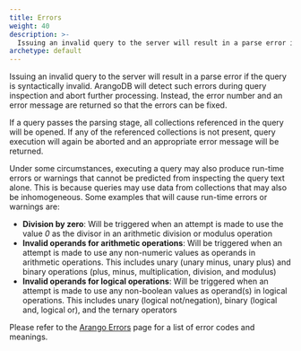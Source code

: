 ```yaml
---
title: Errors
weight: 40
description: >-
  Issuing an invalid query to the server will result in a parse error if the query is syntactically invalid
archetype: default
---
```

Issuing an invalid query to the server will result in a parse error if the query
is syntactically invalid. ArangoDB will detect such errors during query
inspection and abort further processing. Instead, the error number and an error
message are returned so that the errors can be fixed.

If a query passes the parsing stage, all collections referenced in the query
will be opened. If any of the referenced collections is not present, query
execution will again be aborted and an appropriate error message will be
returned.

Under some circumstances, executing a query may also produce run-time errors
or warnings that cannot be predicted from inspecting the query text alone.
This is because queries may use data from collections that may also be inhomogeneous.
Some examples that will cause run-time errors or warnings are:

- **Division by zero**: Will be triggered when an attempt is made to use the value
  *0* as the divisor in an arithmetic division or modulus operation
- **Invalid operands for arithmetic operations**: Will be triggered when an attempt
  is made to use any non-numeric values as operands in arithmetic operations.
  This includes unary (unary minus, unary plus) and binary operations (plus,
  minus, multiplication, division, and modulus)
- **Invalid operands for logical operations**: Will be triggered when an attempt is
  made to use any non-boolean values as operand(s) in logical operations. This
  includes unary (logical not/negation), binary (logical and, logical or), and
  the ternary operators

Please refer to the [Arango Errors](../../develop/error-codes-and-meanings.md) page
for a list of error codes and meanings.
